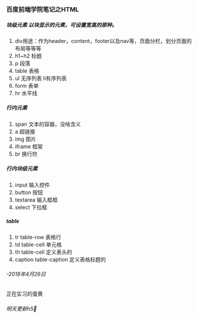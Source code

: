### 百度前端学院笔记之HTML
##### 块级元素 以块显示的元素，可设置宽高的那种。
1. div用途：作为header，content，footer以及nav等，页面分栏，划分页面的布局等等等
2. h1~h2 标题
3. p 段落
4. table 表格
5. ul 无序列表 li有序列表
6. form 表单
7. hr 水平线


#####  行内元素
1. span 文本的容器，没啥含义
2. a 超链接
3. img 图片
4. iframe 框架
5. br 换行符

##### 行内块级元素
1. input 输入控件
2. button 按钮
3. textarea 输入框框
4. select 下拉框

##### table
1. tr table-row	表格行
2. td table-cell 单元格
3. th table-cell 定义表头的
4. caption table-caption 定义表格标题的

###### -2018年4月26日
正在实习的蛋黄
###### 明天更新h5🤗
